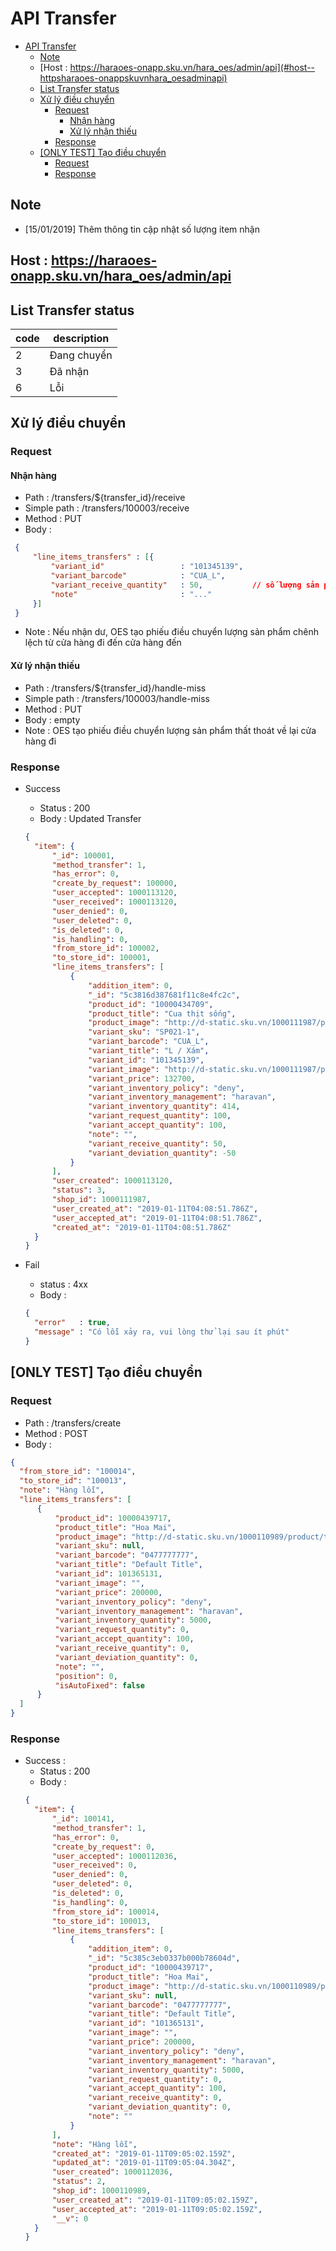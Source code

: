 # API Transfer

- [API Transfer](#api-transfer)
  - [Note](#note)
  - [Host : https://haraoes-onapp.sku.vn/hara_oes/admin/api](#host--httpsharaoes-onappskuvnhara_oesadminapi)
  - [List Transfer status](#list-transfer-status)
  - [Xử lý điều chuyển](#xử-lý-điều-chuyển)
    - [Request](#request)
      - [Nhận hàng](#nhận-hàng)
      - [Xử lý nhận thiếu](#xử-lý-nhận-thiếu)
    - [Response](#response)
  - [[ONLY TEST] Tạo điều chuyển](#only-test-tạo-điều-chuyển)
    - [Request](#request-1)
    - [Response](#response-1)

## Note
* [15/01/2019] Thêm thông tin cập nhật số lượng item nhận

## Host : https://haraoes-onapp.sku.vn/hara_oes/admin/api

## List Transfer status

| code | description |
| -    | -           |
| 2    | Đang chuyển |
| 3    | Đã nhận     |
| 6    | Lỗi         |

## Xử lý điều chuyển

### Request

#### Nhận hàng
  * Path        : /transfers/${transfer_id}/receive
  * Simple path : /transfers/100003/receive
  * Method      : PUT
  * Body        : 
 ```json
  {
      "line_items_transfers" : [{
          "variant_id"                 : "101345139",
          "variant_barcode"            : "CUA_L",
          "variant_receive_quantity"   : 50,           // số lượng sản phẩm nhận
          "note"                       : "..."
      }]
  }
  ```
  * Note        : Nếu nhận dư, OES tạo phiếu điều chuyển lượng sản phẩm chênh lệch từ cửa hàng đi đến cửa hàng đến

#### Xử lý nhận thiếu
  * Path        : /transfers/${transfer_id}/handle-miss
  * Simple path : /transfers/100003/handle-miss
  * Method      : PUT
  * Body        : empty
  * Note        : OES tạo phiếu điều chuyển lượng sản phẩm thất thoát về lại cửa hàng đi

### Response

* Success 
  * Status : 200
  * Body   : Updated Transfer
  ```json
  {
    "item": {
        "_id": 100001,
        "method_transfer": 1,
        "has_error": 0,
        "create_by_request": 100000,
        "user_accepted": 1000113120,
        "user_received": 1000113120,
        "user_denied": 0,
        "user_deleted": 0,
        "is_deleted": 0,
        "is_handling": 0,
        "from_store_id": 100002,
        "to_store_id": 100001,
        "line_items_transfers": [
            {
                "addition_item": 0,
                "_id": "5c3816d387681f11c8e4fc2c",
                "product_id": "10000434709",
                "product_title": "Cua thịt sống",
                "product_image": "http://d-static.sku.vn/1000111987/product/upload_e137d8beb07e4b699e22f1da4a43b81b.jpg",
                "variant_sku": "SP021-1",
                "variant_barcode": "CUA_L",
                "variant_title": "L / Xám",
                "variant_id": "101345139",
                "variant_image": "http://d-static.sku.vn/1000111987/product/upload_e137d8beb07e4b699e22f1da4a43b81b.jpg",
                "variant_price": 132700,
                "variant_inventory_policy": "deny",
                "variant_inventory_management": "haravan",
                "variant_inventory_quantity": 414,
                "variant_request_quantity": 100,
                "variant_accept_quantity": 100,
                "note": "",
                "variant_receive_quantity": 50,
                "variant_deviation_quantity": -50
            }
        ],
        "user_created": 1000113120,
        "status": 3,
        "shop_id": 1000111987,
        "user_created_at": "2019-01-11T04:08:51.786Z",
        "user_accepted_at": "2019-01-11T04:08:51.786Z",
        "created_at": "2019-01-11T04:08:51.786Z"
    }
  }
  ```

* Fail 
  * status : 4xx
  * Body : 
  ```json
  {
    "error"   : true,
    "message" : "Có lỗi xảy ra, vui lòng thử lại sau ít phút"
  }
  ```

## [ONLY TEST] Tạo điều chuyển 

### Request 
* Path   : /transfers/create
* Method : POST 
* Body   : 
```json
{
  "from_store_id": "100014",
  "to_store_id": "100013",
  "note": "Hàng lỗi",
  "line_items_transfers": [
      {
          "product_id": 10000439717,
          "product_title": "Hoa Mai",
          "product_image": "http://d-static.sku.vn/1000110989/product/tong-hop-cac-loai-hoa-mang-den-may-man-tot-lanh-trong-ngay-tet-1.jpg",
          "variant_sku": null,
          "variant_barcode": "0477777777",
          "variant_title": "Default Title",
          "variant_id": 101365131,
          "variant_image": "",
          "variant_price": 200000,
          "variant_inventory_policy": "deny",
          "variant_inventory_management": "haravan",
          "variant_inventory_quantity": 5000,
          "variant_request_quantity": 0,
          "variant_accept_quantity": 100,
          "variant_receive_quantity": 0,
          "variant_deviation_quantity": 0,
          "note": "",
          "position": 0,
          "isAutoFixed": false
      }
  ]
}
```

### Response 
* Success :
  * Status : 200
  * Body   : 
  ```json
  {
    "item": {
        "_id": 100141,
        "method_transfer": 1,
        "has_error": 0,
        "create_by_request": 0,
        "user_accepted": 1000112036,
        "user_received": 0,
        "user_denied": 0,
        "user_deleted": 0,
        "is_deleted": 0,
        "is_handling": 0,
        "from_store_id": 100014,
        "to_store_id": 100013,
        "line_items_transfers": [
            {
                "addition_item": 0,
                "_id": "5c385c3eb0337b000b78604d",
                "product_id": "10000439717",
                "product_title": "Hoa Mai",
                "product_image": "http://d-static.sku.vn/1000110989/product/tong-hop-cac-loai-hoa-mang-den-may-man-tot-lanh-trong-ngay-tet-1.jpg",
                "variant_sku": null,
                "variant_barcode": "0477777777",
                "variant_title": "Default Title",
                "variant_id": "101365131",
                "variant_image": "",
                "variant_price": 200000,
                "variant_inventory_policy": "deny",
                "variant_inventory_management": "haravan",
                "variant_inventory_quantity": 5000,
                "variant_request_quantity": 0,
                "variant_accept_quantity": 100,
                "variant_receive_quantity": 0,
                "variant_deviation_quantity": 0,
                "note": ""
            }
        ],
        "note": "Hàng lỗi",
        "created_at": "2019-01-11T09:05:02.159Z",
        "updated_at": "2019-01-11T09:05:04.304Z",
        "user_created": 1000112036,
        "status": 2,
        "shop_id": 1000110989,
        "user_created_at": "2019-01-11T09:05:02.159Z",
        "user_accepted_at": "2019-01-11T09:05:02.159Z",
        "__v": 0
    }
  }
  ```